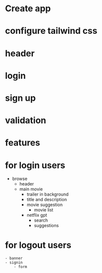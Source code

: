 # Create app
# configure tailwind css
# header
# login
# sign up 
# validation

# features 
 # for login users
 - browse
    - header
    - main movie
        - trailer in background
        - title and description
        - movie suggestion
            - movie list
        - netflix gpt
            - search
            - suggestions


 # for logout users
    - banner
    - signin
        - form